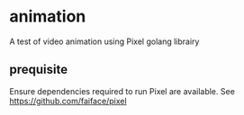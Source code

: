 # animation
A test of video animation using Pixel golang librairy

## prequisite

Ensure dependencies required to run Pixel are available.
See https://github.com/faiface/pixel
